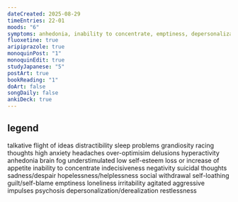 ```yaml
---
dateCreated: 2025-08-29
timeEntries: 22-01
moods: "6"
symptoms: anhedonia, inability to concentrate, emptiness, depersonalization/derealization
fluoxetine: true
aripiprazole: true
monoquinPost: "1"
monoquinEdit: true
studyJapanese: "5"
postArt: true
bookReading: "1"
doArt: false
songDaily: false
ankiDeck: true
---
```

## legend
talkative
flight of ideas
distractibility
sleep problems
grandiosity
racing thoughts
high anxiety
headaches
over-optimisim
delusions
hyperactivity
anhedonia
brain fog
understimulated
low self-esteem
loss or increase of appetite
inability to concentrate
indecisiveness
negativity
suicidal thoughts
sadness/despair
hopelessness/helplessness
social withdrawal
self-loathing
guilt/self-blame
emptiness
loneliness
irritability
agitated
aggressive impulses
psychosis
depersonalization/derealization
restlessness